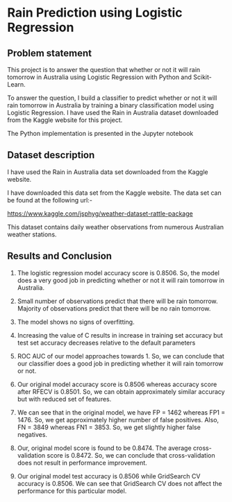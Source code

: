 # Rain Prediction using Logistic Regression

## Problem statement
This project is to answer the question that whether or not it will rain tomorrow in Australia using Logistic Regression with Python and Scikit-Learn.

To answer the question, I build a classifier to predict whether or not it will rain tomorrow in Australia by training a binary classification model using Logistic Regression. I have used the Rain in Australia dataset downloaded from the Kaggle website for this project.

The Python implementation is presented in the Jupyter notebook

## Dataset description

I have used the Rain in Australia data set downloaded from the Kaggle website.

I have downloaded this data set from the Kaggle website. The data set can be found at the following url:-

https://www.kaggle.com/jsphyg/weather-dataset-rattle-package

This dataset contains daily weather observations from numerous Australian weather stations.

## Results and Conclusion

1. The logistic regression model accuracy score is 0.8506. So, the model does a very good job in predicting whether or not it will rain tomorrow in Australia.

2. Small number of observations predict that there will be rain tomorrow. Majority of observations predict that there will be no rain tomorrow.

3. The model shows no signs of overfitting.

4. Increasing the value of C results in increase in training set accuracy but test set accuracy decreases relative to the default parameters

5. ROC AUC of our model approaches towards 1. So, we can conclude that our classifier does a good job in predicting whether it will rain tomorrow or not.

6. Our original model accuracy score is 0.8506 whereas accuracy score after RFECV is 0.8501. So, we can obtain approximately similar accuracy but with reduced set of features.

7. We can see that in the original model, we have FP = 1462 whereas FP1 = 1476. So, we get approximately higher number of false positives. Also, FN = 3849 whereas FN1 = 3853. So, we get slightly higher false negatives.

8. Our, original model score is found to be 0.8474. The average cross-validation score is 0.8472. So, we can conclude that cross-validation does not result in performance improvement.

9. Our original model test accuracy is 0.8506 while GridSearch CV accuracy is 0.8506. We can see that GridSearch CV does not affect the performance for this particular model.
